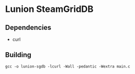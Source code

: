 # Lunion SteamGridDB

## Dependencies
* curl

## Building
``` shell
gcc -o lunion-sgdb -lcurl -Wall -pedantic -Wextra main.c
```
